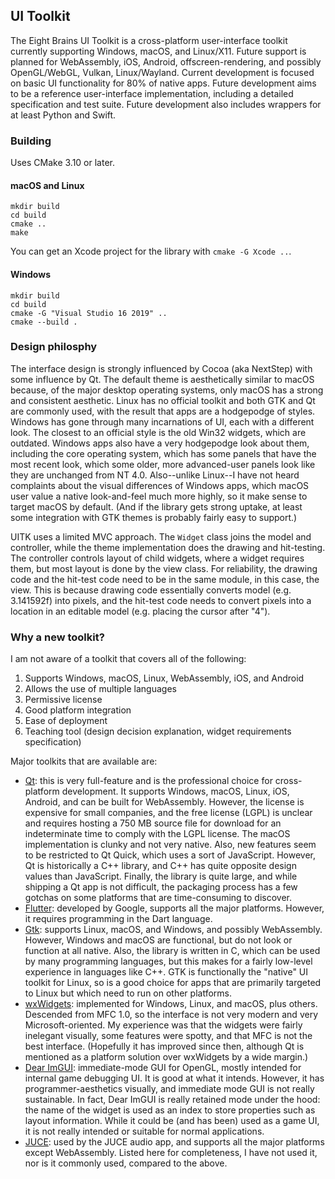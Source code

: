 UI Toolkit
----------
The Eight Brains UI Toolkit is a cross-platform user-interface toolkit currently supporting Windows, macOS, and Linux/X11. Future support is planned for WebAssembly, iOS, Android, offscreen-rendering, and possibly OpenGL/WebGL, Vulkan, Linux/Wayland. Current development is focused on basic UI functionality for 80% of native apps. Future development aims to be a reference user-interface implementation, including a detailed specification and test suite. Future development also includes wrappers for at least Python and Swift.

### Building

Uses CMake 3.10 or later.

#### macOS and Linux
```
mkdir build
cd build
cmake ..
make
```
You can get an Xcode project for the library with `cmake -G Xcode ..`.

#### Windows
```
mkdir build
cd build
cmake -G "Visual Studio 16 2019" ..
cmake --build .
```

### Design philosphy
The interface design is strongly influenced by Cocoa (aka NextStep) with some influence by Qt. The default theme is aesthetically similar to macOS because, of the major desktop operating systems, only macOS has a strong and consistent aesthetic. Linux has no official toolkit and both GTK and Qt are commonly used, with the result that apps are a hodgepodge of styles. Windows has gone through many incarnations of UI, each with a different look. The closest to an official style is the old Win32 widgets, which are outdated. Windows apps also have a very hodgepodge look about them, including the core operating system, which has some panels that have the most recent look, which some older, more advanced-user panels look like they are unchanged from NT 4.0. Also--unlike Linux--I have not heard complaints about the visual differences of Windows apps, which macOS user value a native look-and-feel much more highly, so it make sense to target macOS by default. (And if the library gets strong uptake, at least some integration with GTK themes is probably fairly easy to support.)

UITK uses a limited MVC approach. The `Widget` class joins the model and controller, while the theme implementation does the drawing and hit-testing. The controller controls layout of child widgets, where a widget requires them, but most layout is done by the view class. For reliability, the drawing code and the hit-test code need to be in the same module, in this case, the view. This is because drawing code essentially converts model (e.g. 3.141592f) into pixels, and the hit-test code needs to convert pixels into a location in an editable model (e.g. placing the cursor after "4").


### Why a new toolkit?
I am not aware of a toolkit that covers all of the following:

1. Supports Windows, macOS, Linux, WebAssembly, iOS, and Android
2. Allows the use of multiple languages
3. Permissive license
4. Good platform integration
5. Ease of deployment
6. Teaching tool (design decision explanation, widget requirements specification)

Major toolkits that are available are:

* [Qt](https://www.qt.io/): this is very full-feature and is the professional choice for cross-platform development. It supports Windows, macOS, Linux, iOS, Android, and can be built for WebAssembly. However, the license is expensive for small companies, and the free license (LGPL) is unclear and requires hosting a 750 MB source file for download for an indeterminate time to comply with the LGPL license. The macOS implementation is clunky and not very native. Also, new features seem to be restricted to Qt Quick, which uses a sort of JavaScript. However, Qt is historically a C++ library, and C++ has quite opposite design values than JavaScript. Finally, the library is quite large, and while shipping a Qt app is not difficult, the packaging process has a few gotchas on some platforms that are time-consuming to discover.
* [Flutter](https://flutter.dev/): developed by Google, supports all the major platforms. However, it requires programming in the Dart language.
* [Gtk](https://www.gtk.org/): supports Linux, macOS, and Windows, and possibly WebAssembly. However, Windows and macOS are functional, but do not look or function at all native. Also, the library is written in C, which can be used by many programming languages, but this makes for a fairly low-level experience in languages like C++. GTK is functionally the "native" UI toolkit for Linux, so is a good choice for apps that are primarily targeted to Linux but which need to run on other platforms.
* [wxWidgets](https://www.wxwidgets.org/): implemented for Windows, Linux, and macOS, plus others. Descended from MFC 1.0, so the interface is not very modern and very Microsoft-oriented. My experience was that the widgets were fairly inelegant visually, some features were spotty, and that MFC is not the best interface. (Hopefully it has improved since then, although Qt is mentioned as a platform solution over wxWidgets by a wide margin.)
* [Dear ImGUI](https://github.com/ocornut/imgui): immediate-mode GUI for OpenGL, mostly intended for internal game debugging UI. It is good at what it intends. However, it has programmer-aesthetics visually, and immediate mode GUI is not really sustainable. In fact, Dear ImGUI is really retained mode under the hood: the name of the widget is used as an index to store properties such as layout information. While it could be (and has been) used as a game UI, it is not really intended or suitable for normal applications.
* [JUCE](https://github.com/juce-framework/JUCE): used by the JUCE audio app, and supports all the major platforms except WebAssembly. Listed here for completeness, I have not used it, nor is it commonly used, compared to the above. 